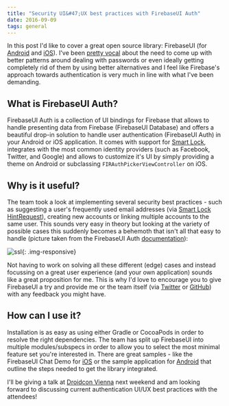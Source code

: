 ```yaml
---
title: "Security UI&#47;UX best practices with FirebaseUI Auth"
date: 2016-09-09
tags: general
---
```


In this post I'd like to cover a great open source library: FirebaseUI (for [Android](https://github.com/firebase/FirebaseUI-Android) and [iOS](https://github.com/firebase/FirebaseUI-iOS)). I've been [pretty vocal](http://www.slideshare.net/TimMesserschmidt/death-to-passwords-sxsw) about the need to come up with better patterns around dealing with passwords or even ideally getting completely rid of them by using better alternatives and I feel like Firebase's approach towards authentication is very much in line with what I've been demanding.

<!-- more -->

What is FirebaseUI Auth?
----

FirebaseUI Auth is a collection of UI bindings for Firebase that allows to handle presenting data from Firebase (FirebaseUI Database) and offers a beautiful drop-in solution to handle user authentication (FirebaseUI Auth) in your Android or iOS application. It comes with support for [Smart Lock](https://get.google.com/smartlock/), integrates with the most common identity providers (such as Facebook, Twitter, and Google) and allows to customize it's UI by simply providing a theme on Android or subclassing `FIRAuthPickerViewController` on iOS.

Why is it useful?
----

The team took a look at implementing several security best practices - such as suggesting a user's frequently used email addresses (via [Smart Lock HintRequest](https://developers.google.com/identity/smartlock-passwords/android/retrieve-hints)), creating new accounts or linking multiple accounts to the same user. This sounds very easy in theory but looking at the variety of possible cases this suddenly becomes a behemoth that isn't all that easy to handle (picture taken from the FirebaseUI Auth [documentation](https://github.com/firebase/FirebaseUI-Android/blob/master/auth/README.md)):

![ssl](posts/auth_flow.png){: .img-responsive}

Not having to work on solving all these different (edge) cases and instead focussing on a great user experience (and your own application) sounds like a great proposition for me. This is why I'd love to encourage you to give FirebaseUI a try and provide me or the team itself (via [Twitter](https://twitter.com/firebase) or [GitHub](https://github.com/firebase/FirebaseUI-Android/issues)) with any feedback you might have.

How can I use it?
----

Installation is as easy as using either Gradle or CocoaPods in order to resolve the right dependencies. The team has split up FirebaseUI into multiple modules/subspecs in order to allow you to select the most minimal feature set you're interested in. There are great samples - like the FirebaseUI Chat Demo for [iOS](https://github.com/firebase/FirebaseUI-iOS/tree/master/examples/FirebaseUIChat) or the sample application for [Android](https://github.com/firebase/FirebaseUI-Android#sample-app) that outline the steps needed to get the library integrated.


I'll be giving a talk at [Droidcon Vienna](https://droidcon.at/schedule/#session-117) next weekend and am looking forward to discussing current authentication UI/UX best practices with the attendees!
